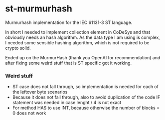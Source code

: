 # st-murmurhash
Murmurhash implementation for the IEC 61131-3 ST language.

In short I needed to implement collection element in CoDeSys and that obviously needs an hash algorithm. As the data 
type I am using is complex, I needed some sensible hashing algorithm, which is not required to be crypto solid.

Ended up on the MurmurHash (thank you OpenAI for recommendation) and after fixing some weird stuff that is ST specific
got it working.

### Weird stuff
- ST case does not fall through, so implementation is needed for each of the leftover byte scenarios
- Because it does not fall through, also to avoid duplication of the code IF statement was needed in case lenght / 4 is not exact
- For method HAS to use INT, because otherwise the number of blocks = 0 does not work
